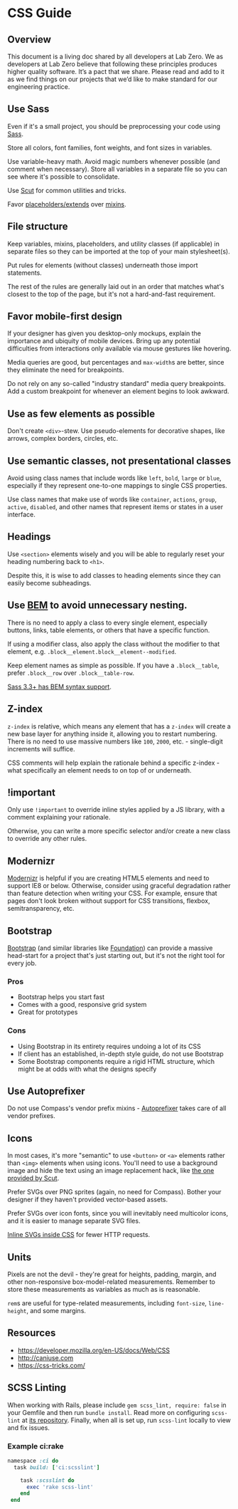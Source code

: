 # CSS Guide

## Overview
This document is a living doc shared by all developers at Lab Zero.  We as developers at Lab Zero believe that following these principles produces higher quality software.  It’s a pact that we share.  Please read and add to it as we find things on our projects that we’d like to make standard for our engineering practice.

## Use Sass
Even if it's a small project, you should be preprocessing your code using [Sass](http://sass-lang.com/).

Store all colors, font families, font weights, and font sizes in variables.

Use variable-heavy math. Avoid magic numbers whenever possible (and comment when necessary). Store all variables in a separate file so you can see where it's possible to consolidate.

Use [Scut](https://davidtheclark.github.io/scut/) for common utilities and tricks.

Favor [placeholders/extends](http://sass-lang.com/documentation/file.SASS_REFERENCE.html#placeholders) over [mixins](http://sass-lang.com/documentation/file.SASS_REFERENCE.html#mixins).

## File structure
Keep variables, mixins, placeholders, and utility classes (if applicable) in separate files so they can be imported at the top of your main stylesheet(s).

Put rules for elements (without classes) underneath those import statements.

The rest of the rules are generally laid out in an order that matches what's closest to the top of the page, but it's not a hard-and-fast requirement.

## Favor mobile-first design

If your designer has given you desktop-only mockups, explain the importance and ubiquity of mobile devices. Bring up any potential difficulties from interactions only available via mouse gestures like hovering.

Media queries are good, but percentages and `max-width`s are better, since they eliminate the need for breakpoints.

Do not rely on any so-called "industry standard" media query breakpoints. Add a custom breakpoint for whenever an element begins to look awkward.

## Use as few elements as possible

Don't create `<div>`-stew. Use pseudo-elements for decorative shapes, like arrows, complex borders, circles, etc.

## Use semantic classes, not presentational classes

Avoid using class names that include words like `left`, `bold`, `large` or `blue`, especially if they represent one-to-one mappings to single CSS properties.

Use class names that make use of words like `container`, `actions`, `group`, `active`, `disabled`, and other names that represent items or states in a user interface.

## Headings
Use `<section>` elements wisely and you will be able to regularly reset your heading numbering back to `<h1>`.

Despite this, it is wise to add classes to heading elements since they can easily become subheadings.

## Use [BEM](https://css-tricks.com/bem-101/) to avoid unnecessary nesting.
There is no need to apply a class to every single element, especially buttons, links, table elements, or others that have a specific function.

If using a modifier class, also apply the class without the modifier to that element, e.g. `.block__element.block__element--modified`.

Keep element names as simple as possible. If you have a `.block__table`, prefer `.block__row` over `.block__table-row`.

[Sass 3.3+ has BEM syntax support](http://visuellegedanken.de/2014-03-29/using-bem-syntax-with-sass-3-3/).

## Z-index
`z-index` is relative, which means any element that has a `z-index` will create a new base layer for anything inside it, allowing you to restart numbering. There is no need to use massive numbers like `100`, `2000`, etc. - single-digit increments will suffice.

CSS comments will help explain the rationale behind a specific z-index - what specifically an element needs to on top of or underneath.

## !important
Only use `!important` to override inline styles applied by a JS library, with a comment explaining your rationale.

Otherwise, you can write a more specific selector and/or create a new class to override any other rules.

## Modernizr

[Modernizr](https://modernizr.com/) is helpful if you are creating HTML5 elements and need to support IE8 or below. Otherwise, consider using graceful degradation rather than feature detection when writing your CSS. For example, ensure that pages don't look broken without support for CSS transitions, flexbox, semitransparency, etc.

## Bootstrap
[Bootstrap](http://getbootstrap.com/) (and similar libraries like [Foundation](http://foundation.zurb.com/)) can provide a massive head-start for a project that's just starting out, but it's not the right tool for every job. 

### Pros
- Bootstrap helps you start fast
- Comes with a good, responsive grid system
- Great for prototypes

### Cons
- Using Bootstrap in its entirety requires undoing a lot of its CSS
- If client has an established, in-depth style guide, do not use Bootstrap
- Some Bootstrap components require a rigid HTML structure, which might be at odds with what the designs specify

## Use Autoprefixer
Do not use Compass's vendor prefix mixins - [Autoprefixer](https://github.com/postcss/autoprefixer) takes care of all vendor prefixes.

## Icons
In most cases, it's more "semantic" to use `<button>` or `<a>` elements rather than `<img>` elements when using icons. You'll need to use a background image and hide the text using an image replacement hack, like [the one provided by Scut](https://davidtheclark.github.io/scut/image-replace.html).

Prefer SVGs over PNG sprites (again, no need for Compass). Bother your designer if they haven't provided vector-based assets.

Prefer SVGs over icon fonts, since you will inevitably need multicolor icons, and it is easier to manage separate SVG files.

[Inline SVGs inside CSS](https://github.com/franzheidl/sass-inline-svg) for fewer HTTP requests.

## Units
Pixels are not the devil - they're great for heights, padding, margin, and other non-responsive box-model-related measurements. Remember to store these measurements as variables as much as is reasonable.

`rem`s are useful for type-related measurements, including `font-size`, `line-height`, and some margins.

## Resources
- https://developer.mozilla.org/en-US/docs/Web/CSS
- http://caniuse.com
- https://css-tricks.com/

## SCSS Linting

When working with Rails, please include `gem scss_lint, require: false` in your Gemfile and then run `bundle install`. Read more on configuring `scss-lint` at [its repository](https://github.com/brigade/scss-lint).  Finally, when all is set up, run `scss-lint` locally to view and fix issues. 

### Example ci:rake

```ruby
namespace :ci do
  task build: ['ci:scsslint']

    task :scsslint do
      exec 'rake scss-lint'
    end
 end
```


